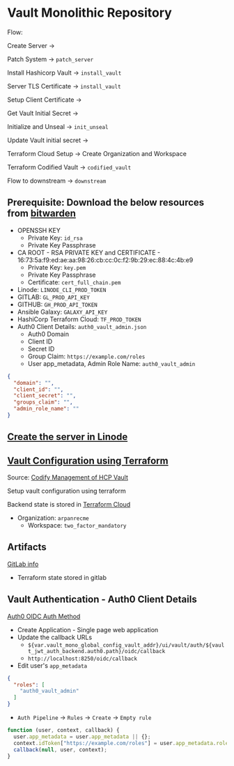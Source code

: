# Vault Monolithic Repository

Flow:

Create Server ->

Patch System -> `patch_server`

Install Hashicorp Vault -> `install_vault`

Server TLS Certificate -> `install_vault`

Setup Client Certificate ->

Get Vault Initial Secret ->

Initialize and Unseal -> `init_unseal`

Update Vault initial secret ->

Terraform Cloud Setup -> Create Organization and Workspace

Terraform Codified Vault -> `codified_vault`

Flow to downstream -> `downstream`

## Prerequisite: Download the below resources from [bitwarden](tasks/get_prerequisite.yml)

- OPENSSH KEY
  - Private Key: `id_rsa`
  - Private Key Passphrase
- CA ROOT - RSA PRIVATE KEY and CERTIFICATE - 16:73:5a:f9:ed:ae:aa:98:26:cb:cc:0c:f2:9b:29:ec:88:4c:4b:e9
  - Private Key: `key.pem`
  - Private Key Passphrase
  - Certificate: `cert_full_chain.pem`
- Linode: `LINODE_CLI_PROD_TOKEN`
- GITLAB: `GL_PROD_API_KEY`
- GITHUB: `GH_PROD_API_TOKEN`
- Ansible Galaxy: `GALAXY_API_KEY`
- HashiCorp Terraform Cloud: `TF_PROD_TOKEN`
- Auth0 Client Details: `auth0_vault_admin.json`
  - Auth0 Domain
  - Client ID
  - Secret ID
  - Group Claim: `https://example.com/roles`
  - User app_metadata, Admin Role Name: `auth0_vault_admin`

```json
{
  "domain": "",
  "client_id": "",
  "client_secret": "",
  "groups_claim": "",
  "admin_role_name": ""
}
```

## [Create the server in Linode](tasks/100-create_server.yml)

## [Vault Configuration using Terraform](codified_vault/)

Source: [Codify Management of HCP Vault](https://developer.hashicorp.com/vault/tutorials/cloud-ops/vault-codify-mgmt)

Setup vault configuration using terraform

Backend state is stored in [Terraform Cloud](https://app.terraform.io/app/arpanrecme/workspaces/vault_mono_codified_vault)

- Organization: `arpanrecme`
  - Workspace: `two_factor_mandatory`

## Artifacts

[GitLab info](vars/gitlab_artifacts.yml)

- Terraform state stored in gitlab

## Vault Authentication - Auth0 Client Details

[Auth0 OIDC Auth Method](https://developer.hashicorp.com/vault/tutorials/auth-methods/oidc-auth)

- Create Application - Single page web application
- Update the callback URLs
  - `${var.vault_mono_global_config_vault_addr}/ui/vault/auth/${vault_jwt_auth_backend.auth0.path}/oidc/callback`
  - `http://localhost:8250/oidc/callback`
- Edit user's `app_metadata`

```json
{
  "roles": [
    "auth0_vault_admin"
  ]
}
```

- `Auth Pipeline` -> `Rules` -> `Create` -> `Empty rule`

```js
function (user, context, callback) {
  user.app_metadata = user.app_metadata || {};
  context.idToken["https://example.com/roles"] = user.app_metadata.roles || [];
  callback(null, user, context);
}
```
